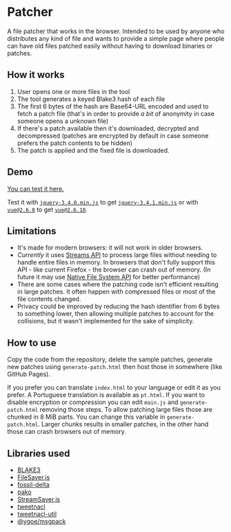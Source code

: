 # Patcher

A file patcher that works in the browser. Intended to be used by anyone who
distributes any kind of file and wants to provide a simple page where people
can have old files patched easily without having to download binaries or
patches.

## How it works

1. User opens one or more files in the tool
1. The tool generates a keyed Blake3 hash of each file
1. The first 6 bytes of the hash are Base64-URL encoded and used to fetch a patch file
(that's in order to provide *a bit* of anonymity in case someone opens a unknown file)
1. If there's a patch available then it's downloaded, decrypted and decompressed
(patches are encrypted by default in case someone prefers the patch contents to be hidden)
1. The patch is applied and the fixed file is downloaded.

## Demo

[You can test it here.](https://qgustavor.github.io/patcher/)

Test it with [`jquery-3.4.0.min.js`](https://code.jquery.com/jquery-3.4.0.min.js)
to get [`jquery-3.4.1.min.js`](https://code.jquery.com/jquery-3.4.1.min.js) or with
[`vue@2.6.0`](https://unpkg.com/vue@2.6.0/dist/vue.min.js) to get
[`vue@2.6.10`](https://unpkg.com/vue@2.6.10/dist/vue.min.js).

## Limitations

- It's made for modern browsers: it will not work in older browsers.
- *Currently* it uses [Streams API](https://developer.mozilla.org/en-US/docs/Web/API/Streams_API)
to process large files without needing to handle entire files in memory. In browsers that don't
fully support this API - like current Firefox - the browser can crash out of memory.
(In future it may use [Native File System API](https://github.com/WICG/native-file-system) for
better performance)
- There are some cases where the patching code isn't efficient resulting in large patches. It
often happen with compressed files or most of the file contents changed.
- Privacy could be improved by reducing the hash identifier from 6 bytes to something lower,
then allowing multiple patches to account for the collisions, but it wasn't implemented
for the sake of simplicity.

## How to use

Copy the code from the repository, delete the sample patches, generate new patches
using `generate-patch.html` then host those in somewhere (like GitHub Pages).

If you prefer you can translate `index.html` to your language or edit it as you prefer.
A Portuguese translation is available as `pt.html`. If you want to disable encryption or
compression you can edit `main.js` and `generate-patch.html` removing those steps. To allow
patching large files those are chunked in 8 MiB parts. You can change this variable
in `generate-patch.html`. Larger chunks results in smaller patches, in the other hand
those can crash browsers out of memory.

## Libraries used

- [BLAKE3](https://github.com/connor4312/blake3/)
- [FileSaver.js](https://github.com/eligrey/FileSaver.js/)
- [fossil-delta](https://github.com/dchest/fossil-delta-js)
- [pako](https://github.com/nodeca/pako)
- [StreamSaver.js](https://github.com/jimmywarting/StreamSaver.js)
- [tweetnacl](https://github.com/dchest/tweetnacl-js)
- [tweetnacl-util](https://github.com/dchest/tweetnacl-util-js)
- [@ygoe/msgpack](https://github.com/ygoe/msgpack.js)
